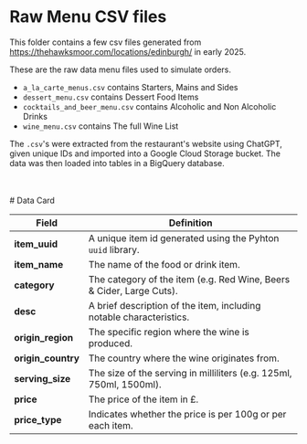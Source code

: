 # Raw Menu CSV files
This folder contains a few csv files generated from 
https://thehawksmoor.com/locations/edinburgh/ in early 2025.

These are the raw data menu files used to simulate orders. 

- `a_la_carte_menus.csv` contains Starters, Mains and Sides
- `dessert_menu.csv` contains Dessert Food Items
- `cocktails_and_beer_menu.csv` contains Alcoholic and Non Alcoholic Drinks
- `wine_menu.csv` contains The full Wine List

The `.csv`'s were extracted from the restaurant's website using ChatGPT, given unique IDs and imported into a Google Cloud Storage bucket. The data was then loaded into tables in a BigQuery database. 

<br>
<br>
# Data Card

| Field          | Definition |
|---------------|------------|
| **item_uuid**  | A unique item id generated using the Pyhton `uuid` library. |
| **item_name**  | The name of the food or drink item. |
| **category**   | The category of the item (e.g. Red Wine, Beers & Cider, Large Cuts). |
| **desc**       | A brief description of the item, including notable characteristics. |
| **origin_region** | The specific region where the wine is produced. |
| **origin_country** | The country where the wine originates from. |
| **serving_size** | The size of the serving in milliliters (e.g. 125ml, 750ml, 1500ml). |
| **price**      | The price of the item in £. |
| **price_type** | Indicates whether the price is per 100g or per each item. |

